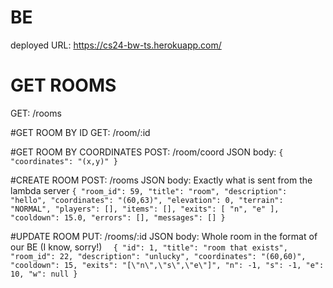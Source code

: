 # BE

deployed URL: https://cs24-bw-ts.herokuapp.com/

# GET ROOMS
GET: /rooms

#GET ROOM BY ID
GET: /room/:id

#GET ROOM BY COORDINATES
POST: /room/coord
JSON body: `{ "coordinates": "(x,y)" }`

#CREATE ROOM
POST: /rooms
JSON body: Exactly what is sent from the lambda server
`{
  "room_id": 59,
  "title": "room",
  "description": "hello",
  "coordinates": "(60,63)",
  "elevation": 0,
  "terrain": "NORMAL",
  "players": [],
  "items": [],
  "exits": [
    "n",
	"e"
  ],
  "cooldown": 15.0,
  "errors": [],
  "messages": []
}`

#UPDATE ROOM
PUT: /rooms/:id
JSON body: Whole room in the format of our BE (I know, sorry!)
`  {
    "id": 1,
    "title": "room that exists",
    "room_id": 22,
    "description": "unlucky",
    "coordinates": "(60,60)",
    "cooldown": 15,
    "exits": "[\"n\",\"s\",\"e\"]",
    "n": -1,
    "s": -1,
    "e": 10,
    "w": null
  }`


